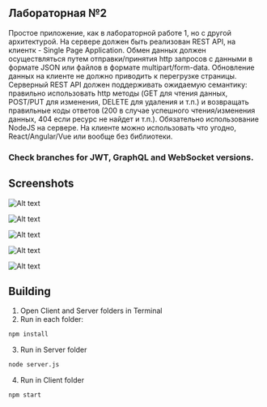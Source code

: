 ## Лабораторная №2
Простое приложение, как в лабораторной работе 1, но с другой архитектурой. На сервере должен быть реализован REST API, на клиентк - Single Page Application. Обмен данных должен осуществляться путем отправки/принятия http запросов с данными в формате JSON или файлов в формате multipart/form-data. Обновление данных на клиенте не должно приводить к перегрузке страницы. Серверный REST API должен поддерживать ожидаемую семантику: правильно использовать http методы (GET для чтения данных, POST/PUT для изменения, DELETE для удаления и т.п.) и возвращать правильные коды ответов (200 в случае успешного чтения/изменения данных, 404 если ресурс не найдет и т.п.). Обязательно использование NodeJS на сервере. На клиенте можно использовать что угодно, React/Angular/Vue или вообще без библиотеки.

### Check branches for JWT, GraphQL and WebSocket versions.

## Screenshots
![Alt text](../images/Main.png?raw=true)

![Alt text](../images/NoteCreate.png?raw=true)

![Alt text](../images/NoteCreateDataPick.png?raw=true)

![Alt text](../images/NoteDetails.png?raw=true)

![Alt text](../images/MainFilled.png?raw=true)

## Building
1. Open Client and Server folders in Terminal
2. Run in each folder:
```bash
npm install
```
3. Run in Server folder
```bash
node server.js
```
4. Run in Client folder
```bash
npm start
```
